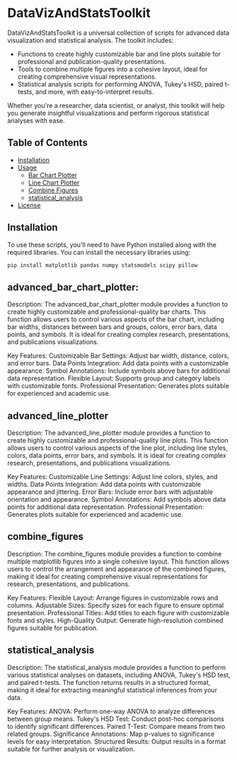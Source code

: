 # DataVizAndStatsToolkit
DataVizAndStatsToolkit is a universal collection of scripts for advanced data visualization and statistical analysis. The toolkit includes:

- Functions to create highly customizable bar and line plots suitable for professional and publication-quality presentations.
- Tools to combine multiple figures into a cohesive layout, ideal for creating comprehensive visual representations.
- Statistical analysis scripts for performing ANOVA, Tukey's HSD, paired t-tests, and more, with easy-to-interpret results.

Whether you're a researcher, data scientist, or analyst, this toolkit will help you generate insightful visualizations and perform rigorous statistical analyses with ease.

## Table of Contents

- [Installation](#installation)
- [Usage](#usage)
  - [Bar Chart Plotter](#[bar-chart-plotter](https://github.com/AmirAli-Kalbasi/DataVizAndStatsToolkit/blob/main/advanced_bar_chart_plotter.py))
  - [Line Chart Plotter](#line-chart-plotter.py)
  - [Combine Figures](#combine-figures.py)
  - [statistical_analysis](#statistical_analysis.py)
- [License](#license)

## Installation

To use these scripts, you'll need to have Python installed along with the required libraries. You can install the necessary libraries using:

```sh
pip install matplotlib pandas numpy statsmodels scipy pillow
```

## advanced_bar_chart_plotter:
Description:
The advanced_bar_chart_plotter module provides a function to create highly customizable and professional-quality bar charts. This function allows users to control various aspects of the bar chart, including bar widths, distances between bars and groups, colors, error bars, data points, and symbols. It is ideal for creating complex research, presentations, and publications visualizations.

Key Features:
Customizable Bar Settings: Adjust bar width, distance, colors, and error bars.
Data Points Integration: Add data points with a customizable appearance.
Symbol Annotations: Include symbols above bars for additional data representation.
Flexible Layout: Supports group and category labels with customizable fonts.
Professional Presentation: Generates plots suitable for experienced and academic use.

## advanced_line_plotter
Description:
The advanced_line_plotter module provides a function to create highly customizable and professional-quality line plots. This function allows users to control various aspects of the line plot, including line styles, colors, data points, error bars, and symbols. It is ideal for creating complex research, presentations, and publications visualizations.

Key Features:
Customizable Line Settings: Adjust line colors, styles, and widths.
Data Points Integration: Add data points with customizable appearance and jittering.
Error Bars: Include error bars with adjustable orientation and appearance.
Symbol Annotations: Add symbols above data points for additional data representation.
Professional Presentation: Generates plots suitable for experienced and academic use.

## combine_figures
Description:
The combine_figures module provides a function to combine multiple matplotlib figures into a single cohesive layout. This function allows users to control the arrangement and appearance of the combined figures, making it ideal for creating comprehensive visual representations for research, presentations, and publications.

Key Features:
Flexible Layout: Arrange figures in customizable rows and columns.
Adjustable Sizes: Specify sizes for each figure to ensure optimal presentation.
Professional Titles: Add titles to each figure with customizable fonts and styles.
High-Quality Output: Generate high-resolution combined figures suitable for publication.


## statistical_analysis
Description:
The statistical_analysis module provides a function to perform various statistical analyses on datasets, including ANOVA, Tukey's HSD test, and paired t-tests. The function returns results in a structured format, making it ideal for extracting meaningful statistical inferences from your data.

Key Features:
ANOVA: Perform one-way ANOVA to analyze differences between group means.
Tukey's HSD Test: Conduct post-hoc comparisons to identify significant differences.
Paired T-Test: Compare means from two related groups.
Significance Annotations: Map p-values to significance levels for easy interpretation.
Structured Results: Output results in a format suitable for further analysis or visualization.
